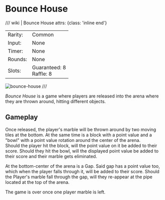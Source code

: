 # Bounce House

/// wiki | Bounce House
    attrs: {class: 'inline end'}

|         |                               |
|---------|-------------------------------|
| Rarity: | Common                        |
| Input:  | None                          |
| Timer:  | None                          |
| Rounds: | None                          |
| Slots:  | Guaranteed: 8<br>Raffle: 8    |

![bounce-house](../../assets/images/minigames/bounce-house.jpg)
///

*Bounce House* is a game where players are released into the arena where they are thrown around, hitting different objects.

## Gameplay

Once released, the player's marble will be thrown around by two moving tiles at the bottom. At the same time is a block with a point value and a "bowl" with a point value rotation around the center of the arena.  
Should the player hit the block, will the point value on it be added to their score. Should they hit the bowl, will the displayed point value be added to their score and their marble gets eliminated.

At the bottom-center of the arena is a Gap. Said gap has a point value too, which when the player falls through it, will be added to their score. Should the Player's marble fall through the gap, will they re-appear at the pipe located at the top of the arena.

The game is over once one player marble is left.